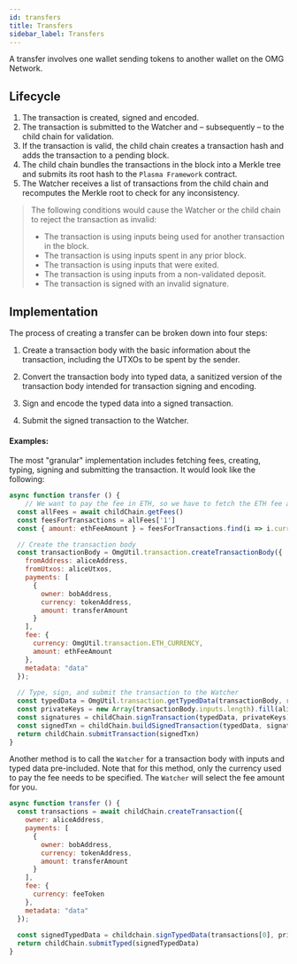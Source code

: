 ```yaml
---
id: transfers
title: Transfers
sidebar_label: Transfers
---
```


A transfer involves one wallet sending tokens to another wallet on the OMG Network.

## Lifecycle

1. The transaction is created, signed and encoded. 
2. The transaction is submitted to the Watcher and – subsequently – to the child chain for validation. 
3. If the transaction is valid, the child chain creates a transaction hash and adds the transaction to a pending block.
4. The child chain bundles the transactions in the block into a Merkle tree and submits its root hash to the `Plasma Framework` contract.
5. The Watcher receives a list of transactions from the child chain and recomputes the Merkle root to check for any inconsistency.

> The following conditions would cause the Watcher or the child chain to reject the transaction as invalid:
>
> - The transaction is using inputs being used for another transaction in the block.
> - The transaction is using inputs spent in any prior block.
> - The transaction is using inputs that were exited.
> - The transaction is using inputs from a non-validated deposit.
> - The transaction is signed with an invalid signature.

## Implementation

The process of creating a transfer can be broken down into four steps:

1. Create a transaction body with the basic information about the transaction, including the UTXOs to be spent by the sender.

2. Convert the transaction body into typed data, a sanitized version of the transaction body intended for transaction signing and encoding.

3. Sign and encode the typed data into a signed transaction.

4. Submit the signed transaction to the Watcher.

#### Examples:

The most "granular" implementation includes fetching fees, creating, typing, signing and submitting the transaction. It would look like the following:

```js
async function transfer () {
    // We want to pay the fee in ETH, so we have to fetch the ETH fee amount from the Watcher
  const allFees = await childChain.getFees()
  const feesForTransactions = allFees['1']
  const { amount: ethFeeAmount } = feesForTransactions.find(i => i.currency === OmgUtil.transaction.ETH_CURRENCY)

  // Create the transaction body
  const transactionBody = OmgUtil.transaction.createTransactionBody({
    fromAddress: aliceAddress,
    fromUtxos: aliceUtxos,
    payments: [
      {
        owner: bobAddress,
        currency: tokenAddress,
        amount: transferAmount
      }
    ],
    fee: {
      currency: OmgUtil.transaction.ETH_CURRENCY,
      amount: ethFeeAmount
    },
    metadata: "data"
  });
  
  // Type, sign, and submit the transaction to the Watcher
  const typedData = OmgUtil.transaction.getTypedData(transactionBody, rootChainPlasmaContractAddress)
  const privateKeys = new Array(transactionBody.inputs.length).fill(alicePrivateKey)
  const signatures = childChain.signTransaction(typedData, privateKeys)
  const signedTxn = childChain.buildSignedTransaction(typedData, signatures)
  return childChain.submitTransaction(signedTxn)
}
```

Another method is to call the `Watcher` for a transaction body with inputs and typed data pre-included. Note that for this method, only the currency used to pay the fee needs to be specified. The `Watcher` will select the fee amount for you.

```js
async function transfer () {
  const transactions = await childChain.createTransaction({
    owner: aliceAddress,
    payments: [
      {
        owner: bobAddress,
        currency: tokenAddress,
        amount: transferAmount
      }
    ],
    fee: {
      currency: feeToken
    },
    metadata: "data"
  });
  
  const signedTypedData = childchain.signTypedData(transactions[0], privateKeys)
  return childChain.submitTyped(signedTypedData)
}
```